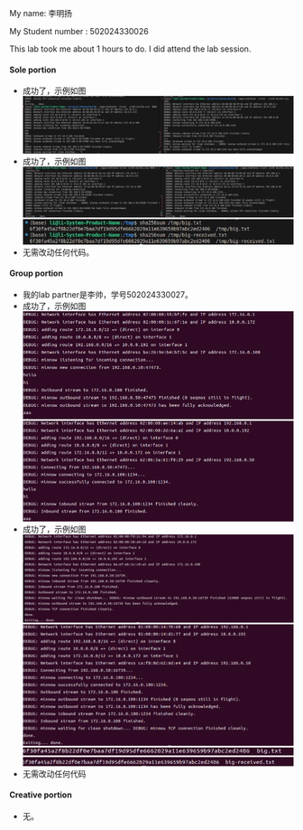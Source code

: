 My name: 李明扬

My Student number : 502024330026

This lab took me about 1 hours to do. I did attend the lab session.


#### Sole portion
- 成功了，示例如图![sole_conversation](pictures/check7/sole_conversation.png)
- 成功了，示例如图![sole_transfer](pictures/check7/sole_transfer.png)![checksum](pictures/check7/checksum.png)
- 无需改动任何代码。

#### Group portion
- 我的lab partner是李帅，学号502024330027。
- 成功了，示例如图![p_c1](pictures/check7/p_c1.png)![p_c2](pictures/check7/p_c2.png)
- 成功了，示例如图![partner_transfer](pictures/check7/partner_transfer1.png)![partner_transfer](pictures/check7/partner_transfer2.png)![p_sum1](pictures/check7/p_sum1.png)![p_sum2](pictures/check7/p_sum2.png)
- 无需改动任何代码

#### Creative portion
- 无。